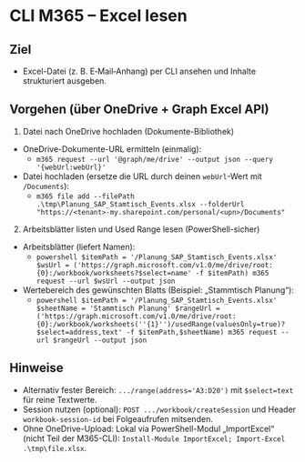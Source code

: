 # CLI M365 – Excel lesen

## Ziel
- Excel-Datei (z. B. E‑Mail‑Anhang) per CLI ansehen und Inhalte strukturiert ausgeben.

## Vorgehen (über OneDrive + Graph Excel API)

1) Datei nach OneDrive hochladen (Dokumente-Bibliothek)
- OneDrive-Dokumente-URL ermitteln (einmalig):
  - `m365 request --url '@graph/me/drive' --output json --query '{webUrl:webUrl}'`
- Datei hochladen (ersetze die URL durch deinen `webUrl`-Wert mit `/Documents`):
  - `m365 file add --filePath .\tmp\Planung_SAP_Stamtisch_Events.xlsx --folderUrl "https://<tenant>-my.sharepoint.com/personal/<upn>/Documents"`

2) Arbeitsblätter listen und Used Range lesen (PowerShell-sicher)
- Arbeitsblätter (liefert Namen):
  - `powershell
    $itemPath = '/Planung_SAP_Stamtisch_Events.xlsx'
    $wsUrl = ('https://graph.microsoft.com/v1.0/me/drive/root:{0}:/workbook/worksheets?$select=name' -f $itemPath)
    m365 request --url $wsUrl --output json
    `
- Wertebereich des gewünschten Blatts (Beispiel: „Stammtisch Planung“):
  - `powershell
    $itemPath = '/Planung_SAP_Stamtisch_Events.xlsx'
    $sheetName = 'Stammtisch Planung'
    $rangeUrl = ('https://graph.microsoft.com/v1.0/me/drive/root:{0}:/workbook/worksheets(''{1}'')/usedRange(valuesOnly=true)?$select=address,text' -f $itemPath,$sheetName)
    m365 request --url $rangeUrl --output json
    `

## Hinweise
- Alternativ fester Bereich: `.../range(address='A3:D20')` mit `$select=text` für reine Textwerte.
- Session nutzen (optional): `POST .../workbook/createSession` und Header `workbook-session-id` bei Folgeaufrufen mitsenden.
- Ohne OneDrive-Upload: Lokal via PowerShell-Modul „ImportExcel“ (nicht Teil der M365-CLI): `Install-Module ImportExcel; Import-Excel .\tmp\file.xlsx`.
